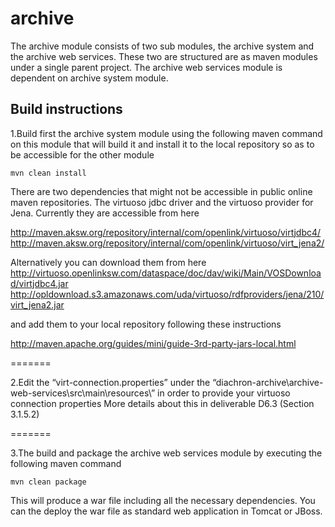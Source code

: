 archive
=======

The archive module consists of two sub modules, the archive system and the archive web services. These two are structured are as maven modules under a single parent project. The archive web services module is dependent on archive system module.

## Build instructions

1.Build first the archive system module using the following maven command on this module that will build it and install it to the local repository so as to be accessible for the other module
```
mvn clean install
```
There are two dependencies that might not be accessible in public online maven repositories. The virtuoso jdbc driver and the virtuoso provider for Jena. Currently they are accessible from here

http://maven.aksw.org/repository/internal/com/openlink/virtuoso/virtjdbc4/
http://maven.aksw.org/repository/internal/com/openlink/virtuoso/virt_jena2/

Alternatively you can download them from here
http://virtuoso.openlinksw.com/dataspace/doc/dav/wiki/Main/VOSDownload/virtjdbc4.jar
http://opldownload.s3.amazonaws.com/uda/virtuoso/rdfproviders/jena/210/virt_jena2.jar

and add them to your local repository following these instructions

http://maven.apache.org/guides/mini/guide-3rd-party-jars-local.html

=======

2.Edit the “virt-connection.properties” under the “diachron-archive\archive-web-services\src\main\resources\” in order to provide your virtuoso connection properties
More details about this in deliverable D6.3 (Section 3.1.5.2)

=======

3.The build and package the archive web services module by executing the following maven command
```
mvn clean package
```
This will produce a war file including all the necessary dependencies. You can the deploy the war file as standard web application in Tomcat or JBoss.




